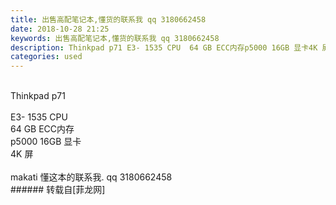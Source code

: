 ```yaml
---
title: 出售高配笔记本,懂货的联系我 qq 3180662458
date: 2018-10-28 21:25
keywords: 出售高配笔记本,懂货的联系我 qq 3180662458
description: Thinkpad p71 E3- 1535 CPU  64 GB ECC内存p5000 16GB 显卡4K 屏makati 懂这本的联系我. qq 3180662458
categories: used
---
```

<td class="t_f" id="postmessage_2181541">

<br/>
Thinkpad p71 <br/>
<br/>
E3- 1535 CPU  <br/>
64 GB ECC内存<br/>
p5000 16GB 显卡<br/>
4K 屏<br/>
<br/>
makati 懂这本的联系我. qq 3180662458<br/>
</td>
###### 转载自[菲龙网]